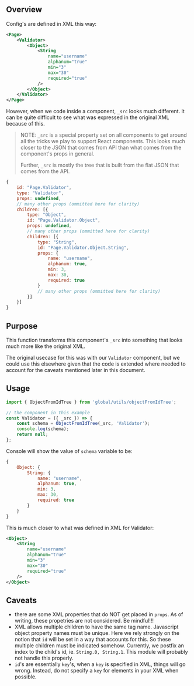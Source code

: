 ## Overview

Config's are defined in XML this way:

```xml
<Page>
    <Validator>
        <Object>
            <String
                name="username"
                alphanum="true"
                min="3"
                max="30"
                required="true"
            />
        </Object>
    </Validator>
</Page>
```

However, when we code inside a component, `_src` looks much different. It can be quite difficult to see what was expressed in the original XML because of this.

> NOTE: `_src` is a special property set on all components to get around all the tricks we play to support React components. This looks much closer to the JSON that comes from API than what comes from the component's props in general.
>
> Further, `_src` is mostly the tree that is built from the flat JSON that comes from the API.

```javascript
{
    id: "Page.Validator",
    type: "Validator",
    props: undefined,
    // many other props (ommitted here for clarity)
    children: [{
        type: "Object",
        id: "Page.Validator.Object",
        props: undefined,
        // many other props (ommitted here for clarity)
        children: [{
            type: "String",
            id: "Page.Validator.Object.String",
            props: {
                name: "username",
                alphanum: true,
                min: 3,
                max: 30,
                required: true
            }
            // many other props (ommitted here for clarity)
        }]
    }]
}
```

## Purpose

This function transforms this component's `_src` into something that looks much more like the original XML.

The original usecase for this was with our `Validator` component, but we could use this elsewhere given that the code is extended where needed to account for the caveats mentioned later in this document.

## Usage

```javascript
import { ObjectFromIdTree } from 'global/utils/objectFromIdTree';

// the component in this example
const Validator = ({ _src }) => {
	const schema = ObjectFromIdTree(_src, 'Validator');
	console.log(schema);
	return null;
};
```

Console will show the value of `schema` variable to be:

```javascript
{
    Object: {
        String: {
            name: "username",
            alphanum: true,
            min: 3,
            max: 30,
            required: true
        }
    }
}
```

This is much closer to what was defined in XML for Validator:

```xml
<Object>
    <String
        name="username"
        alphanum="true"
        min="3"
        max="30"
        required="true"
    />
</Object>
```

## Caveats

-   there are some XML properties that do NOT get placed in `props`. As of writing, these propetries are not considered. Be mindful!!!
-   XML allows multiple children to have the same tag name. Javascript object property names must be unique. Here we rely strongly on the notion that `id` will be set in a way that accounts for this. So these multiple children must be indicated somehow. Currently, we postfix an index to the child's id, ie. `String.0, String.1`. This module will probably not handle this properly.
-   `id`'s are essentially `key`'s, when a `key` is specified in XML, things will go wrong. Instead, do not specify a `key` for elements in your XML when possible.
